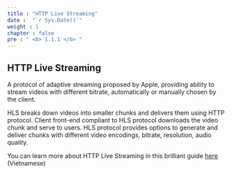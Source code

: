 ```yaml
---
title : "HTTP Live Streaming"
date :  "`r Sys.Date()`" 
weight : 1
chapter : false
pre : " <b> 1.1.1 </b> "
---
```


## HTTP Live Streaming
A protocol of adaptive streaming proposed by Apple, providing ability to stream videos with different bitrate, automatically or manually chosen by the client.

HLS breaks down videos into smaller chunks and delivers them using HTTP protocol. Client front-end compliant to HLS protocol downloads the video chunk and serve to users. HLS protocol provides options to generate and deliver chunks with different video encodings, bitrate, resolution, audio quality.

You can learn more about HTTP Live Streaming in this brilliant guide [here](https://duthanhduoc.com/blog/hls-streaming-nodejs "HLS Streaming với Node.js. Tạo server phát video như Youtube") (Vietnamese)